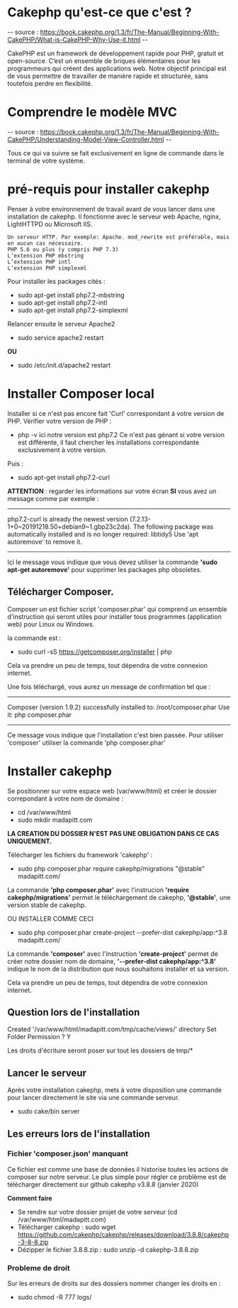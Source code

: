 # Cakephp qu'est-ce que c'est ?

-- source : https://book.cakephp.org/1.3/fr/The-Manual/Beginning-With-CakePHP/What-is-CakePHP-Why-Use-it.html  --

CakePHP est un framework de développement rapide pour PHP, gratuit et open-source.
C’est un ensemble de briques élémentaires pour les programmeurs qui créent des applications web.
Notre objectif principal est de vous permettre de travailler de manière rapide et structurée, sans toutefois perdre en flexibilité.

# Comprendre le modèle MVC

-- source : https://book.cakephp.org/1.3/fr/The-Manual/Beginning-With-CakePHP/Understanding-Model-View-Controller.html --


Tous ce qui va suivre se fait exclusivement en ligne de commande dans le terminal de votre système.

# pré-requis pour installer cakephp

Penser à votre environnement de travail avant de vous lancer dans une installation de cakephp.
Il fonctionne avec le serveur web Apache, nginx, LightHTTPD ou Microsoft IIS.


    Un serveur HTTP. Par exemple: Apache. mod_rewrite est préférable, mais en aucun cas nécessaire.
    PHP 5.6 ou plus (y compris PHP 7.3)
    L’extension PHP mbstring
    L’extension PHP intl
    L’extension PHP simplexml


Pour installer les packages cités :
- sudo apt-get install php7.2-mbstring
- sudo apt-get install php7.2-intl
- sudo apt-get install php7.2-simplexml

Relancer ensuite le serveur Apache2
- sudo service apache2 restart

**OU**

- sudo /etc/init.d/apache2 restart


# Installer Composer local

Installer si ce n'est pas encore fait 'Curl' correspondant à votre version de PHP. Vérifier votre version de PHP :
- php -v
ici notre version est php7.2 
Ce n'est pas génant si votre version est différente, il faut chercher les installations correspondante exclusivement à votre version.

Puis :
- sudo apt-get install php7.2-curl

**ATTENTION** : regarder les informations sur votre écran
**SI** vous avez un message comme par exemple : 

----
php7.2-curl is already the newest version (7.2.13-1+0~20191218.50+debian9~1.gbp23c2da).
The following package was automatically installed and is no longer required:
  libtidy5
Use 'apt autoremove' to remove it.

----

Ici le message vous indique que vous devez utiliser la commande **'sudo apt-get autoremove'** pour supprimer les packages php obsoletes.

## Télécharger Composer. 

Composer un est fichier script 'composer.phar' qui comprend un ensemble d'instruction qui seront utiles pour installer tous programmes (application web) pour Linux ou Windows.

la commande est : 
- sudo curl -sS https://getcomposer.org/installer | php

Cela va prendre un peu de temps, tout dépendra de votre connexion internet.

Une fois téléchargé, vous aurez un message de confirmation tel que :

---
Composer (version 1.9.2) successfully installed to: /root/composer.phar
Use it: php composer.phar

---
Ce message vous indique que l'installation c'est bien passée. Pour utiliser 'composer' utiliser la commande 'php composer.phar'


# Installer cakephp

Se positionner sur votre espace web (var/www/html) et créer le dossier correpondant à votre nom de domaine :
- cd /var/www/html
- sudo mkdir madapitt.com

**LA CREATION DU DOSSIER N'EST PAS UNE OBLIGATION DANS CE CAS UNIQUEMENT.**

Télécharger les fichiers du framework 'cakephp' :

- sudo php composer.phar require cakephp/migrations "@stable" madapitt.com/

La commande **'php composer.phar'** avec l'instrucion **'require cakephp/migrations'** permet le téléchargement de cakephp, **'@stable'**, une version stable de cakephp. 

OU INSTALLER COMME CECI

- sudo php composer.phar create-project --prefer-dist cakephp/app:^3.8 madapitt.com/

La commande **'composer'** avec l'instruction **'create-project'** permet de créer notre dossier nom de domaine, **'--prefer-dist cakephp/app:^3.8'** indique le nom de la distribution que nous souhaitons installer et sa version.

Cela va prendre un peu de temps, tout dépendra de votre connexion internet.

## Question lors de l'installation

Created '/var/www/html/madapitt.com/tmp/cache/views/' directory
Set Folder Permission ? Y

Les droits d'écriture seront poser sur tout les dossiers de tmp/*


## Lancer le serveur

Après votre installation cakephp, mets à votre disposition une commande pour lancer directement le site via une commande serveur.
- sudo cake/bin server


## Les erreurs lors de l'installation

### Fichier 'composer.json' manquant

Ce fichier est comme une base de données il historise toutes les actions de composer sur notre serveur.
Le plus simple pour régler ce problème est de télécharger directement sur github cakephp v3.8.8 (janvier 2020)


**Comment faire**
- Se rendre sur votre dossier projet de votre serveur (cd /var/www/html/madapitt.com)
- Télécharger cakephp : sudo wget https://github.com/cakephp/cakephp/releases/download/3.8.8/cakephp-3-8-8.zip
- Dézipper le fichier 3.8.8.zip : sudo unzip -d cakephp-3.8.8.zip


### Probleme de droit

Sur les erreurs de droits sur des dossiers nommer changer les droits en :
- sudo chmod -R 777 logs/


